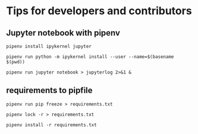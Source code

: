 # Tips for developers and contributors

## Jupyter notebook with pipenv

    pipenv install ipykernel jupyter

    pipenv run python -m ipykernel install --user --name=$(basename $(pwd))

    pipenv run jupyter notebook > jupyterlog 2>&1 &

## requirements to pipfile

    pipenv run pip freeze > requirements.txt
    
    pipenv lock -r > requirements.txt
    
    pipenv install -r requirements.txt